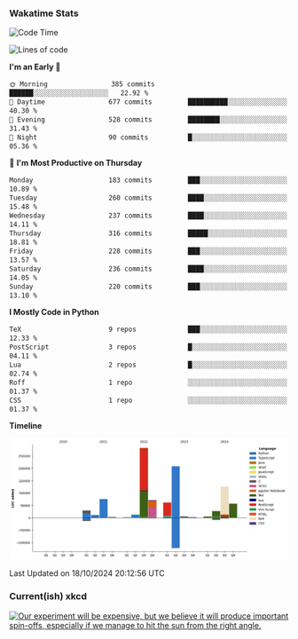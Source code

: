 ### Wakatime Stats
<!--START_SECTION:waka-->
![Code Time](http://img.shields.io/badge/Code%20Time-2%2C906%20hrs%2044%20mins-blue)

![Lines of code](https://img.shields.io/badge/From%20Hello%20World%20I%27ve%20Written-979.7%20thousand%20lines%20of%20code-blue)

**I'm an Early 🐤** 

```text
🌞 Morning                385 commits         ██████░░░░░░░░░░░░░░░░░░░   22.92 % 
🌆 Daytime                677 commits         ██████████░░░░░░░░░░░░░░░   40.30 % 
🌃 Evening                528 commits         ████████░░░░░░░░░░░░░░░░░   31.43 % 
🌙 Night                  90 commits          █░░░░░░░░░░░░░░░░░░░░░░░░   05.36 % 
```
📅 **I'm Most Productive on Thursday** 

```text
Monday                   183 commits         ███░░░░░░░░░░░░░░░░░░░░░░   10.89 % 
Tuesday                  260 commits         ████░░░░░░░░░░░░░░░░░░░░░   15.48 % 
Wednesday                237 commits         ████░░░░░░░░░░░░░░░░░░░░░   14.11 % 
Thursday                 316 commits         █████░░░░░░░░░░░░░░░░░░░░   18.81 % 
Friday                   228 commits         ███░░░░░░░░░░░░░░░░░░░░░░   13.57 % 
Saturday                 236 commits         ████░░░░░░░░░░░░░░░░░░░░░   14.05 % 
Sunday                   220 commits         ███░░░░░░░░░░░░░░░░░░░░░░   13.10 % 
```


**I Mostly Code in Python** 

```text
TeX                      9 repos             ███░░░░░░░░░░░░░░░░░░░░░░   12.33 % 
PostScript               3 repos             █░░░░░░░░░░░░░░░░░░░░░░░░   04.11 % 
Lua                      2 repos             █░░░░░░░░░░░░░░░░░░░░░░░░   02.74 % 
Roff                     1 repo              ░░░░░░░░░░░░░░░░░░░░░░░░░   01.37 % 
CSS                      1 repo              ░░░░░░░░░░░░░░░░░░░░░░░░░   01.37 % 
```



**Timeline**

![Lines of Code chart](https://raw.githubusercontent.com/joshuajeschek/joshuajeschek/main/assets/bar_graph.png)


 Last Updated on 18/10/2024 20:12:56 UTC
<!--END_SECTION:waka-->

### Current(ish) xkcd
<a id="xkcd-a" title="Our experiment will be expensive, but we believe it will produce important spin-offs, especially if we manage to hit the sun from the right angle." href="https://www.xkcd.com" target="_blank">
        <img align="center" id="xkcd-img" src="https://imgs.xkcd.com/comics/experimental_astrophysics.png" alt="Our experiment will be expensive, but we believe it will produce important spin-offs, especially if we manage to hit the sun from the right angle." height=300 />
</a>
